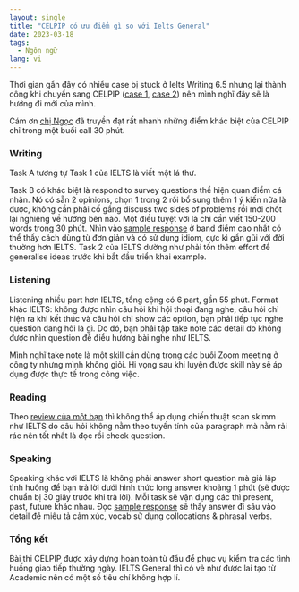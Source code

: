 ```yaml
---
layout: single
title: "CELPIP có ưu điểm gì so với Ielts General"
date: 2023-03-18
tags:
  - Ngôn ngữ
lang: vi
---
```


Thời gian gần đây có nhiều case bị stuck ở Ielts Writing 6.5 nhưng lại thành công khi chuyển sang CELPIP ([case 1](https://www.facebook.com/groups/286148379304733/posts/904026814183550/), [case 2](https://www.facebook.com/groups/286148379304733/posts/899824491270449/)) nên mình nghĩ đây sẽ là hướng đi mới của mình.

Cám ơn [chị Ngọc](https://www.facebook.com/ngoc.nguyen.315865/posts/pfbid0AQWmNYZnD5zBSY71iNSkAgdBBuaRwuJHVXJ8TP1gAEdqPyvM9vWr7CFpehgEicTbl) đã truyền đạt rất nhanh những điểm khác biệt của CELPIP chỉ trong một buổi call 30 phút.

### Writing

Task A tương tự Task 1 của IELTS là viết một lá thư.

Task B có khác biệt là respond to survey questions thể hiện quan điểm cá nhân. Nó có sẵn 2 opinions, chọn 1 trong 2 rồi bổ sung thêm 1 ý kiến nữa là được, không cần phải cố gắng discuss two sides of problems rồi mới chốt lại nghiêng về hướng bên nào. Một điều tuyệt vời là chỉ cần viết 150-200 words trong 30 phút. Nhìn vào [sample response](https://www.celpip.ca/prepare-for-celpip/score-comparison-chart/) ở band điểm cao nhất có thể thấy cách dùng từ đơn giản và có sử dụng idiom, cực kì gần gũi với đời thường hơn IELTS. Task 2 của IELTS dường như phải tốn thêm effort để generalise ideas trước khi bắt đầu triển khai example.

### Listening

Listening nhiều part hơn IELTS, tổng cộng có 6 part, gần 55 phút. Format khác IELTS: không được nhìn câu hỏi khi hội thoại đang nghe, câu hỏi chỉ hiện ra khi kết thúc và câu hỏi chỉ show các option, bạn phải tiếp tục nghe question đang hỏi là gì. Do đó, bạn phải tập take note các detail do không được nhìn question để điều hướng bài nghe như IELTS.

Mình nghĩ take note là một skill cần dùng trong các buổi Zoom meeting ở công ty nhưng mình không giỏi. Hi vọng sau khi luyện được skill này sẽ áp dụng được thực tế trong công việc.

### Reading

Theo [review của một bạn](https://www.facebook.com/groups/286148379304733/posts/899824491270449/) thì không thể áp dụng chiến thuật scan skimm như IELTS do câu hỏi không nằm theo tuyến tính của paragraph mà nằm rải rác nên tốt nhất là đọc rồi check question.

### Speaking

Speaking khác với IELTS là không phải answer short question mà giả lập tình huống để bạn trả lời dưới hình thức long answer khoảng 1 phút (sẽ được chuẩn bị 30 giây trước khi trả lời). Mỗi task sẽ vận dụng các thì present, past, future khác nhau. Đọc [sample response](https://www.celpip.ca/prepare-for-celpip/score-comparison-chart/) sẽ thấy answer đi sâu vào detail để miêu tả cảm xúc, vocab sử dụng collocations & phrasal verbs.

### Tổng kết

Bài thi CELPIP được xây dựng hoàn toàn từ đầu để phục vụ kiểm tra các tình huống giao tiếp thường ngày. IELTS General thì có vẻ như được lai tạo từ Academic nên có một số tiêu chí không hợp lí.

